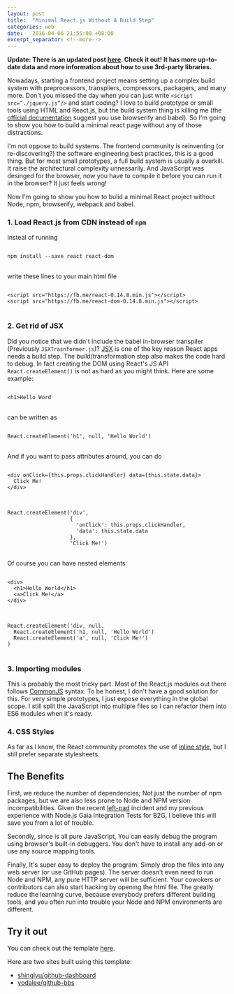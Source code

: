 ```yaml
---
layout: post
title:  "Minimal React.js Without A Build Step"
categories: web
date:   2016-04-06 21:55:00 +08:00
excerpt_separator: <!--more-->
---
```


__Update: There is an updated post [here]({{site_url}}/web/2018/02/08/minimal-react-js-without-a-build-step-updated.html). Check it out! It has more up-to-date data and more information about how to use 3rd-party libraries.__

Nowadays, starting a frontend project means setting up a complex build system with preprocessors, transpliers, compressors, packagers, and many more. Don't you missed the day when you can just write `<script src=”./jquery.js”/>` and start coding? I love to build prototype or small tools using HTML and React.js, but the build system thing is killing me (the [official documentation](https://facebook.github.io/react/docs/getting-started.html) suggest you use browserify and babel). So I'm going to show you how to build a minimal react page without any of those distractions.
<!--more-->

I'm not oppose to build systems. The frontend community is reinventing (or re-discovering?) the software engineering best practices, this is a good thing. But for most small prototypes, a full build system is usually a overkill. It raise the architectural complexity unnessarily. And JavaScript was desinged for the browser, now you have to compile it before you can run it in the browser? It just feels wrong!

Now I'm going to show you how to bulid a minimal React project without Node, npm, browserify, webpack and babel.


### 1. Load React.js from CDN instead of `npm`

Insteal of running 


<pre>
<code>
npm install --save react react-dom
</code>
</pre>

write these lines to your main html file

<pre>
<code>
&lt;script src="https://fb.me/react-0.14.8.min.js">&lt;/script>
&lt;script src="https://fb.me/react-dom-0.14.8.min.js">&lt;/script>
</code>
</pre>


### 2. Get rid of JSX

Did you notice that we didn't include the babel in-browser transpiler (Previously `JSXTrasnformer.js`)? [JSX](https://facebook.github.io/react/docs/jsx-in-depth.html) is one of the key reason React apps needs a build step. The build/transformation step also makes the code hard to debug. In fact creating the DOM using React's JS API `React.createElement()` is not as hard as you might think. Here are some example:


<pre>
<code>
&lt;h1>Hello Word</h1>
</code>
</pre>



can be written as

<pre>
<code>
React.createElement('h1', null, 'Hello World')
</code>
</pre>

And if you want to pass attributes around,  you can do


<pre>
<code>
&lt;div onClick={this.props.clickHandler} data={this.state.data}>
  Click Me!
&lt;/div>
</code>
</pre>

<pre>
<code>
React.createElement('div', 
                    {
                      'onClick': this.props.clickHandler, 
                      'data': this.state.data
                    }, 
                    'Click Me!')
</code>
</pre>

Of course you can have nested elements:

<pre>
<code>
&lt;div>
  &lt;h1>Hello World&lt;/h1>
  &lt;a>Click Me!&lt;/a>
&lt;/div>
</code>
</pre>

<pre>
<code>
React.createElement('div, null, 
  React.createElement('h1, null, 'Hello World')
  React.createElement('a', null, 'Click Me!')
)
</code>
</pre>

### 3. Importing modules
    
  This is probably the most tricky part.  Most of the React.js modules out there follows [CommonJS](https://webpack.github.io/docs/commonjs.html) syntax. To be honest, I don't have a good solution for this.  For very simple prototypes, I just expose everything in the global scope. I still split the JavaScript into multiple files so I can refactor them into ES6 modules when it's ready.

### 4. CSS Styles

As far as I know, the React community promotes the use of [inline style](https://facebook.github.io/react/tips/inline-styles.html),  but I still prefer separate stylesheets.



## The Benefits

First, we reduce the number of dependencies;  Not just the number of npm packages, but we are also less prone to Node and NPM version incompatibilities. Given the recent [left-pad](http://www.haneycodes.net/npm-left-pad-have-we-forgotten-how-to-program/) incident and my previous experience with Node.js Gaia Integration Tests for B2G, I believe this will save you from a lot of trouble.

Secondly,  since is all pure JavaScript, You can easily debug the program using browser's built-in debuggers. You don't have to install any add-on or use any source mapping tools. 

Finally, It's super easy to deploy the program. Simply drop the files into any web server (or use GitHub pages). The server doesn't even need to run Node and NPM, any pure HTTP server will be sufficient. Your cowokers or contributors can also start hacking by opening the html file. The greatly reduce the learning curve, because everybody prefers different building tools, and you often run into trouble your Node and NPM environments are different. 

## Try it out
You can check out the template [here](https://github.com/shinglyu/minimal-react).

Here are two sites built using this template:

* [shinglyu/github-dashboard](https://shinglyu.github.io/github-dashboard/)
* [yodalee/github-bbs](https://yodalee.github.io/github-bbs.html)
